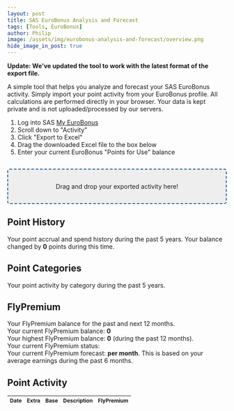 ```yaml
---
layout: post
title: SAS EuroBonus Analysis and Forecast
tags: [Tools, EuroBonus]
author: Philip
image: /assets/img/eurobonus-analysis-and-forecast/overview.png
hide_image_in_post: true
---
```


**Update: We've updated the tool to work with the latest format of the export file.**

A simple tool that helps you analyze and forecast your SAS EuroBonus activity. Simply import your point activity from your EuroBonus profile. All calculations are performed directly in your browser. Your data is kept private and is not uploaded/processed by our servers.

1. Log into SAS [My EuroBonus](https://www.sas.se/en/profile/#/profile?userAction=Eurobonus)
2. Scroll down to "Activity"
3. Click "Export to Excel"
4. Drag the downloaded Excel file to the box below
5. Enter your current EuroBonus "Points for Use" balance

<div id="dropzone">
  Drag and drop your exported activity here!
</div>

## Point History
Your point accrual and spend history during the past 5 years.
Your balance changed by <b><span id="delta">0</span></b> points during this time.
<canvas id="pointsChart" width="400" height="100"></canvas>

## Point Categories
Your point activity by category during the past 5 years.
<canvas id="categoriesChart" width="400" height="100"></canvas>

## FlyPremium
Your FlyPremium balance for the past and next 12 months.   
Your current FlyPremium balance: <b><span id="flypremiumBalance">0</span></b>  
Your highest FlyPremium balance: <b><span id="flypremiumHighest">0</span></b> (during the past 12 months).  
Your current FlyPremium status: <b><span id="flypremiumStatus"></span></b>  
Your current FlyPremium forecast: <b><span id="flypremiumForecast"></span> per month</b>. This is based on your average earnings during the past 6 months.

<canvas id="flypremiumChart" width="400" height="100"></canvas>

## Point Activity
<table id="log">
  <thead>
    <tr>
      <th>Date</th>
      <th>Extra</th>
      <th>Base</th>
      <th>Description</th>
      <th>FlyPremium</th>
    </tr>
  </thead>
  <tbody>
  </tbody>
</table>

<script src="https://cdnjs.cloudflare.com/ajax/libs/xlsx/0.16.9/jszip.js"></script>
<script src="https://cdnjs.cloudflare.com/ajax/libs/xlsx/0.16.9/xlsx.js"></script>
<script src="https://cdnjs.cloudflare.com/ajax/libs/Chart.js/2.9.3/Chart.bundle.min.js"></script>
<script src="https://cdnjs.cloudflare.com/ajax/libs/moment.js/2.24.0/moment-with-locales.min.js"></script>
<script src="/assets/js/eurobonus.v3.js"></script>

<style>
  #dropzone {
    margin-top: 30px;
    border: 2px dashed #2e5c8a;
    border-radius: 5px;
    background: #eee;
    padding: 30px 10px;
    text-align: center;
  }
  #log {
    font-size: 9pt;
    margin-top: 10px;
    text-align: left;
  }
</style>
